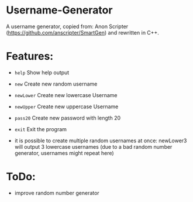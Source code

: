 # Username-Generator
A username generator, copied from: Anon Scripter (https://github.com/anscripter/SmartGen) and rewritten in C++.

# Features:
- `help`            Show help output
- `new`             Create new random username   
- `newLower`        Create new lowercase Username
- `newUpper`        Create new uppercase Username
- `pass20`			Create new password with length 20
- `exit`            Exit the program

- it is possible to create multiple random usernames at once: newLower3 will output 3 lowercase usernames (due to a bad random number generator, usernames might repeat here)

# ToDo:
- improve random number generator

